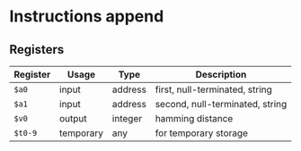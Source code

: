 # Instructions append

## Registers

| Register | Usage     | Type    | Description                     |
| -------- | --------- | ------- | ------------------------------- |
| `$a0`    | input     | address | first, null-terminated, string  |
| `$a1`    | input     | address | second, null-terminated, string |
| `$v0`    | output    | integer | hamming distance                |
| `$t0-9`  | temporary | any     | for temporary storage           |
